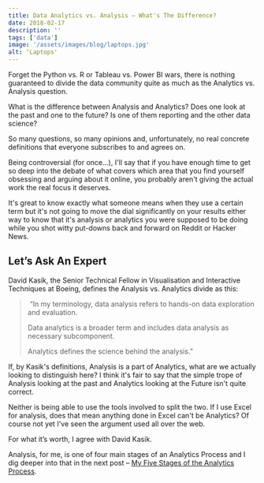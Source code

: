 ```yaml
---
title: Data Analytics vs. Analysis – What's The Difference?
date: 2018-02-17
description: ''
tags: ['data']
image: '/assets/images/blog/laptops.jpg'
alt: ‘Laptops'
---
```

Forget the Python vs. R or Tableau vs. Power BI wars, there is nothing guaranteed to divide the data community quite as much as the Analytics vs. Analysis question.

What is the difference between Analysis and Analytics? Does one look at the past and one to the future? Is one of them reporting and the other data science?

So many questions, so many opinions and, unfortunately, no real concrete definitions that everyone subscribes to and agrees on.

Being controversial (for once…), I'll say that if you have enough time to get so deep into the debate of what covers which area that you find yourself obsessing and arguing about it online, you probably aren't giving the actual work the real focus it deserves.

It's great to know exactly what someone means when they use a certain term but it's not going to move the dial significantly on your results either way to know that it's analysis or analytics you were supposed to be doing while you shot witty put-downs back and forward on Reddit or Hacker News.

## Let&#8217;s Ask An Expert

David Kasik, the Senior Technical Fellow in Visualisation and Interactive Techniques at Boeing, defines the Analysis vs. Analytics divide as this:

>  “In my terminology, data analysis refers to hands-on data exploration and evaluation.
> 
> Data analytics is a broader term and includes data analysis as necessary subcomponent.
> 
> Analytics defines the science behind the analysis.”

If, by Kasik's definitions, Analysis is a part of Analytics, what are we actually looking to distinguish here? I think it's fair to say that the simple trope of Analysis looking at the past and Analytics looking at the Future isn't quite correct.

Neither is being able to use the tools involved to split the two. If I use Excel for analysis, does that mean anything done in Excel can't be Analytics? Of course not yet I've seen the argument used all over the web.

For what it&#8217;s worth, I agree with David Kasik.

Analysis, for me, is one of four main stages of an Analytics Process and I dig deeper into that in the next post – [My Five Stages of the Analytics Process](/my-five-stages-of-the-analytics-process).